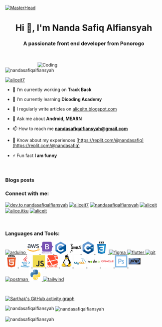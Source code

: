 [![MasterHead](https://blogger.googleusercontent.com/img/b/R29vZ2xl/AVvXsEjbKyFrin6qXP_uom_jq2Mgrb1LnIenT8b2NA2hQ2_-M12i-zB1PYHEGM0cm-lpQN8xCAPgZmxXt0lvHOVARHR38xx5Qs9wFVSisXQPIF_e-pUm70T_yoJ4eAlv4GqcK97ZeMz08hot65w5Jpg-L8C9AqFoVCYMBFW-S8VxdTKKqLRkDUynT_E5R-6sNg/w320-h180/web%20dev.gif)
](https://aliceitn.blogspot.com)


<h1 align="center">Hi 👋, I'm Nanda Safiq Alfiansyah</h1>
<h3 align="center">A passionate front end developer from Ponorogo</h3>

<br/>
<br/>
<img align="right" alt="Coding" width="400" border-radius="50" src="https://c10.patreonusercontent.com/4/patreon-media/p/post/21288216/aa802bce564442d381d5a0816febf0d1/eyJ3Ijo2MjB9/1.gif?token-time=1666051200&token-hash=9qXmJEB9pi_axpdctLQg3ssVm6AoG3irpSiOh0U9Oi8%3D">



<p align="left" > <img src="https://komarev.com/ghpvc/?username=nandasafiqalfiansyah&label=Profile%20views&color=0e75b6&style=flat" alt="nandasafiqalfiansyah" /> </p>

<p align="left"> <a href="https://twitter.com/aliceit7" target="blank"><img src="https://img.shields.io/twitter/follow/aliceit7?logo=twitter&style=for-the-badge" alt="aliceit7" /></a> </p>

- 🔭 I’m currently working on **Track Back**

- 🌱 I’m currently learning **Dicoding Academy**

- 📝 I regularly write articles on [aliceitn.blogspot.com](https://aliceitn.blogspot.com)

- 💬 Ask me about **Android, MEARN**

- 📫 How to reach me **nandasafiqalfiansyah@gmail.com**

- 📄 Know about my experiences [https://replit.com/@nandasafiq](https://replit.com/@nandasafiq)

- ⚡ Fun fact **I am funny**

<br/>

### Blogs posts
<!-- BLOG-POST-LIST:START -->
<!-- BLOG-POST-LIST:END -->


<h3 align="left">Connect with me:</h3>
<p align="left">
<a href="https://dev.to/dev.to nandasafiqalfiansyah" target="blank"><img align="center" src="https://raw.githubusercontent.com/rahuldkjain/github-profile-readme-generator/master/src/images/icons/Social/devto.svg" alt="dev.to nandasafiqalfiansyah" height="30" width="40" /></a>
<a href="https://twitter.com/aliceit7" target="blank"><img align="center" src="https://raw.githubusercontent.com/rahuldkjain/github-profile-readme-generator/master/src/images/icons/Social/twitter.svg" alt="aliceit7" height="30" width="40" /></a>
<a href="https://linkedin.com/in/nandasafiqalfiansyah" target="blank"><img align="center" src="https://raw.githubusercontent.com/rahuldkjain/github-profile-readme-generator/master/src/images/icons/Social/linked-in-alt.svg" alt="nandasafiqalfiansyah" height="30" width="40" /></a>
<a href="https://fb.com/aliceit" target="blank"><img align="center" src="https://raw.githubusercontent.com/rahuldkjain/github-profile-readme-generator/master/src/images/icons/Social/facebook.svg" alt="aliceit" height="30" width="40" /></a>
<a href="https://instagram.com/alice.itku" target="blank"><img align="center" src="https://raw.githubusercontent.com/rahuldkjain/github-profile-readme-generator/master/src/images/icons/Social/instagram.svg" alt="alice.itku" height="30" width="40" /></a>
<a href="https://www.youtube.com/c/aliceit" target="blank"><img align="center" src="https://raw.githubusercontent.com/rahuldkjain/github-profile-readme-generator/master/src/images/icons/Social/youtube.svg" alt="aliceit" height="30" width="40" /></a>
</p>
<br/>
<h3 align="left">Languages and Tools:</h3>
<p align="left"> <a href="https://www.arduino.cc/" target="_blank" rel="noreferrer"> <img src="https://cdn.worldvectorlogo.com/logos/arduino-1.svg" alt="arduino" width="40" height="40"/> </a> <a href="https://aws.amazon.com" target="_blank" rel="noreferrer"> <img src="https://raw.githubusercontent.com/devicons/devicon/master/icons/amazonwebservices/amazonwebservices-original-wordmark.svg" alt="aws" width="40" height="40"/> </a> <a href="https://getbootstrap.com" target="_blank" rel="noreferrer"> <img src="https://raw.githubusercontent.com/devicons/devicon/master/icons/bootstrap/bootstrap-plain-wordmark.svg" alt="bootstrap" width="40" height="40"/> </a> <a href="https://www.cprogramming.com/" target="_blank" rel="noreferrer"> <img src="https://raw.githubusercontent.com/devicons/devicon/master/icons/c/c-original.svg" alt="c" width="40" height="40"/> </a> <a href="https://canvasjs.com" target="_blank" rel="noreferrer"> <img src="https://raw.githubusercontent.com/Hardik0307/Hardik0307/master/assets/canvasjs-charts.svg" alt="canvasjs" width="40" height="40"/> </a> <a href="https://www.w3schools.com/cpp/" target="_blank" rel="noreferrer"> <img src="https://raw.githubusercontent.com/devicons/devicon/master/icons/cplusplus/cplusplus-original.svg" alt="cplusplus" width="40" height="40"/> </a> <a href="https://www.w3schools.com/css/" target="_blank" rel="noreferrer"> <img src="https://raw.githubusercontent.com/devicons/devicon/master/icons/css3/css3-original-wordmark.svg" alt="css3" width="40" height="40"/> </a> <a href="https://www.figma.com/" target="_blank" rel="noreferrer"> <img src="https://www.vectorlogo.zone/logos/figma/figma-icon.svg" alt="figma" width="40" height="40"/> </a> <a href="https://flutter.dev" target="_blank" rel="noreferrer"> <img src="https://www.vectorlogo.zone/logos/flutterio/flutterio-icon.svg" alt="flutter" width="40" height="40"/> </a> <a href="https://git-scm.com/" target="_blank" rel="noreferrer"> <img src="https://www.vectorlogo.zone/logos/git-scm/git-scm-icon.svg" alt="git" width="40" height="40"/> </a> <a href="https://www.w3.org/html/" target="_blank" rel="noreferrer"> <img src="https://raw.githubusercontent.com/devicons/devicon/master/icons/html5/html5-original-wordmark.svg" alt="html5" width="40" height="40"/> </a> <a href="https://www.java.com" target="_blank" rel="noreferrer"> <img src="https://raw.githubusercontent.com/devicons/devicon/master/icons/java/java-original.svg" alt="java" width="40" height="40"/> </a> <a href="https://developer.mozilla.org/en-US/docs/Web/JavaScript" target="_blank" rel="noreferrer"> <img src="https://raw.githubusercontent.com/devicons/devicon/master/icons/javascript/javascript-original.svg" alt="javascript" width="40" height="40"/> </a> <a href="https://laravel.com/" target="_blank" rel="noreferrer"> <img src="https://raw.githubusercontent.com/devicons/devicon/master/icons/laravel/laravel-plain-wordmark.svg" alt="laravel" width="40" height="40"/> </a> <a href="https://www.linux.org/" target="_blank" rel="noreferrer"> <img src="https://raw.githubusercontent.com/devicons/devicon/master/icons/linux/linux-original.svg" alt="linux" width="40" height="40"/> </a> <a href="https://www.mysql.com/" target="_blank" rel="noreferrer"> <img src="https://raw.githubusercontent.com/devicons/devicon/master/icons/mysql/mysql-original-wordmark.svg" alt="mysql" width="40" height="40"/> </a> <a href="https://nodejs.org" target="_blank" rel="noreferrer"> <img src="https://raw.githubusercontent.com/devicons/devicon/master/icons/nodejs/nodejs-original-wordmark.svg" alt="nodejs" width="40" height="40"/> </a> <a href="https://www.oracle.com/" target="_blank" rel="noreferrer"> <img src="https://raw.githubusercontent.com/devicons/devicon/master/icons/oracle/oracle-original.svg" alt="oracle" width="40" height="40"/> </a> <a href="https://www.photoshop.com/en" target="_blank" rel="noreferrer"> <img src="https://raw.githubusercontent.com/devicons/devicon/master/icons/photoshop/photoshop-line.svg" alt="photoshop" width="40" height="40"/> </a> <a href="https://www.php.net" target="_blank" rel="noreferrer"> <img src="https://raw.githubusercontent.com/devicons/devicon/master/icons/php/php-original.svg" alt="php" width="40" height="40"/> </a> <a href="https://postman.com" target="_blank" rel="noreferrer"> <img src="https://www.vectorlogo.zone/logos/getpostman/getpostman-icon.svg" alt="postman" width="40" height="40"/> </a> <a href="https://www.python.org" target="_blank" rel="noreferrer"> <img src="https://raw.githubusercontent.com/devicons/devicon/master/icons/python/python-original.svg" alt="python" width="40" height="40"/> </a> <a href="https://tailwindcss.com/" target="_blank" rel="noreferrer"> <img src="https://www.vectorlogo.zone/logos/tailwindcss/tailwindcss-icon.svg" alt="tailwind" width="40" height="40"/> </a> </p>

<br/>

[![Sarthak's GitHub activity graph](https://activity-graph.herokuapp.com/graph?username=nandasafiqalfiansyah&&theme=xcode)](https://github.com/nandasafiqalfiansyah)



<p><img align="left" src="https://github-readme-stats.vercel.app/api/top-langs?username=nandasafiqalfiansyah&show_icons=true&locale=en&layout=compact&theme=tokyonight" alt="nandasafiqalfiansyah" /></p>


<p>&nbsp;<img align="center"  src="https://github-readme-stats.vercel.app/api?username=nandasafiqalfiansyah&show_icons=true&locale=en&theme=tokyonight" alt="nandasafiqalfiansyah" /></p>


<p><img align="center" src="https://github-readme-streak-stats.herokuapp.com/?user=nandasafiqalfiansyah&&theme=tokyonight" alt="nandasafiqalfiansyah" /></p>
